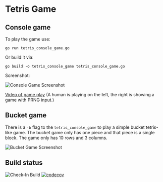 Tetris Game
================

Console game
----------------
To play the game use:

```go run tetris_console_game.go```

Or build it via:

```go build -o tetris_console_game tetris_console_game.go```

Screenshot:

![Console Game Screenshot](https://raw.githubusercontent.com/superfrink/tetris/master/doc/tetris-screenshot.png)

[Video of game play](https://youtu.be/E1sI_jp-vLU "Video of game play") (A human is playing on the left, the right is showing a game with PRNG input.)

Bucket game
----------------

There is a ```-b``` flag to the ```tetris_console_game``` to play a simple bucket tetris-like game.  The bucket game only has one piece and that piece is a single block.  The game only has 10 rows and 3 columns.

![Bucket Game Screenshot](https://raw.githubusercontent.com/superfrink/tetris/master/doc/bucket-game-screenshot.png)

Build status
----------------

![Check-In Build](https://github.com/superfrink/tetris/actions/workflows/push-check.yml/badge.svg)
[![codecov](https://codecov.io/gh/superfrink/tetris/graph/badge.svg?token=OWQRHVV6LG)](https://codecov.io/gh/superfrink/tetris)
